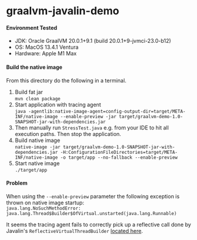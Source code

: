 # graalvm-javalin-demo

#### Environment Tested

- JDK: Oracle GraalVM 20.0.1+9.1 (build 20.0.1+9-jvmci-23.0-b12)
- OS: MacOS 13.4.1 Ventura
- Hardware: Apple M1 Max

#### Build the native image

From this directory do the following in a terminal.
1. Build fat jar <br>
  ```mvn clean package```
2. Start application with tracing agent <br>
  ```java -agentlib:native-image-agent=config-output-dir=target/META-INF/native-image --enable-preview -jar target/graalvm-demo-1.0-SNAPSHOT-jar-with-dependencies.jar```
3. Then manually run ```StressTest.java``` e.g. from your IDE to hit all execution paths. Then stop the application.
4. Build native image <br>
  ```native-image -jar target/graalvm-demo-1.0-SNAPSHOT-jar-with-dependencies.jar -H:ConfigurationFileDirectories=target/META-INF/native-image -o target/app --no-fallback --enable-preview```
5. Start native image <br>
  ```./target/app```

#### Problem
When using the ```--enable-preview``` parameter the following exception is thrown on native image startup:<br>
```java.lang.NoSuchMethodError: java.lang.Thread$Builder$OfVirtual.unstarted(java.lang.Runnable)```

It seems the tracing agent fails to correctly pick up a reflective call done by Javalin's ```ReflectiveVirtualThreadBuilder``` [located here](https://github.com/javalin/javalin/blob/master/javalin/src/main/java/io/javalin/util/ConcurrencyUtil.kt#L100).

